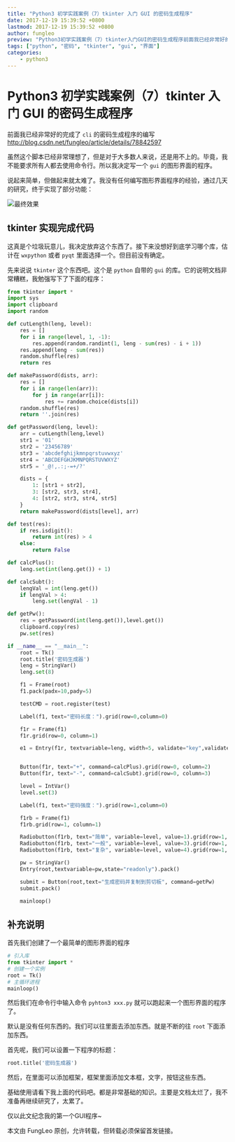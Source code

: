 ```yaml
---
title: "Python3 初学实践案例（7）tkinter 入门 GUI 的密码生成程序"
date: 2017-12-19 15:39:52 +0800
lastmod: 2017-12-19 15:39:52 +0800
author: fungleo
preview: "Python3初学实践案例（7）tkinter入门GUI的密码生成程序前面我已经非常好的完成了cli的密码生成程序的编写http://blog.csdn.net/fungleo/article/details/78842597虽然这个脚本已经非常理想了，但是对于大多数人来说，还是用不上的。毕竟，我不能要求所有人都去使用命令行。所以我决定写一个gui的图形界面的程序。说起来简单，但做"
tags: ["python", "密码", "tkinter", "gui", "界面"]
categories:
    - python3
---
```


# Python3 初学实践案例（7）tkinter 入门 GUI 的密码生成程序

前面我已经非常好的完成了 `cli` 的密码生成程序的编写 http://blog.csdn.net/fungleo/article/details/78842597

虽然这个脚本已经非常理想了，但是对于大多数人来说，还是用不上的。毕竟，我不能要求所有人都去使用命令行。所以我决定写一个 `gui` 的图形界面的程序。

说起来简单，但做起来就太难了。我没有任何编写图形界面程序的经验，通过几天的研究，终于实现了部分功能：

![最终效果](http://img.blog.csdn.net/20171219152349812?watermark/2/text/aHR0cDovL2Jsb2cuY3Nkbi5uZXQvRnVuZ0xlbw==/font/5a6L5L2T/fontsize/400/fill/I0JBQkFCMA==/dissolve/70/gravity/SouthEast)

## tkinter 实现完成代码

这真是个垃圾玩意儿，我决定放弃这个东西了。接下来没想好到底学习哪个库，估计在 `wxpython` 或者 `pyqt` 里面选择一个。但目前没有确定。

先来说说 `tkinter` 这个东西吧。这个是 `python` 自带的 `gui` 的库。它的说明文档非常糟糕，我勉强写下了下面的程序：

```python
from tkinter import *
import sys
import clipboard
import random

def cutLength(leng, level):
    res = []
    for i in range(level, 1, -1):
        res.append(random.randint(1, leng - sum(res) - i + 1))
    res.append(leng - sum(res))
    random.shuffle(res)
    return res

def makePassword(dists, arr):
    res = []
    for i in range(len(arr)):
        for j in range(arr[i]):
            res += random.choice(dists[i])
    random.shuffle(res)
    return ''.join(res)

def getPassword(leng, level):
    arr = cutLength(leng,level)
    str1 = '01'
    str2 = '23456789'
    str3 = 'abcdefghijkmnpqrstuvwxyz'
    str4 = 'ABCDEFGHJKMNPQRSTUVWXYZ'
    str5 = '_@!,.:;-=+/?'

    dists = {
        1: [str1 + str2],
        3: [str2, str3, str4],
        4: [str2, str3, str4, str5]
    }
    return makePassword(dists[level], arr)

def test(res):
    if res.isdigit():
        return int(res) > 4
    else:
        return False

def calcPlus():
    leng.set(int(leng.get()) + 1)

def calcSubt():
    lengVal = int(leng.get())
    if lengVal > 4:
        leng.set(lengVal - 1)

def getPw():
    res = getPassword(int(leng.get()),level.get())
    clipboard.copy(res)
    pw.set(res)

if __name__ == "__main__":
    root = Tk()
    root.title('密码生成器')
    leng = StringVar()
    leng.set(8)

    f1 = Frame(root)
    f1.pack(padx=10,pady=5)

    testCMD = root.register(test)

    Label(f1, text="密码长度：").grid(row=0,column=0)

    f1r = Frame(f1)
    f1r.grid(row=0, column=1)

    e1 = Entry(f1r, textvariable=leng, width=5, validate="key",validatecommand=(testCMD, '%P')).grid(row=0,column=1)


    Button(f1r, text="+", command=calcPlus).grid(row=0, column=2)
    Button(f1r, text="-", command=calcSubt).grid(row=0, column=3)

    level = IntVar()
    level.set(3)

    Label(f1, text="密码强度：").grid(row=1,column=0)

    f1rb = Frame(f1)
    f1rb.grid(row=1, column=1)

    Radiobutton(f1rb, text="简单", variable=level, value=1).grid(row=1, column=1)
    Radiobutton(f1rb, text="一般", variable=level, value=3).grid(row=1, column=2)
    Radiobutton(f1rb, text="复杂", variable=level, value=4).grid(row=1, column=3)

    pw = StringVar()
    Entry(root,textvariable=pw,state="readonly").pack()

    submit = Button(root,text="生成密码并复制到剪切板", command=getPw)
    submit.pack()

    mainloop()
```

## 补充说明

首先我们创建了一个最简单的图形界面的程序

```python
# 引入库
from tkinter import *
# 创建一个实例
root = Tk()
# 主循环进程
mainloop()
```

然后我们在命令行中输入命令 `pyhton3 xxx.py` 就可以跑起来一个图形界面的程序了。

默认是没有任何东西的。我们可以往里面去添加东西。就是不断的往 `root` 下面添加东西。

首先呢，我们可以设置一下程序的标题：

```python
root.title('密码生成器')
```

然后，在里面可以添加框架，框架里面添加文本框，文字，按钮这些东西。

基础使用请看下我上面的代码吧。都是非常基础的知识。主要是文档太烂了，我不准备再继续研究了，太累了。

仅以此文纪念我的第一个GUI程序~

本文由 FungLeo 原创，允许转载，但转载必须保留首发链接。

